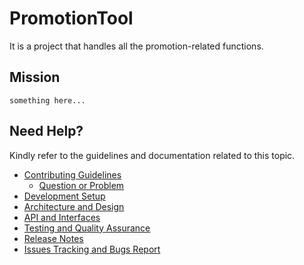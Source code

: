 # PromotionTool
It is a project that handles all the promotion-related functions.

## Mission
`something here...`


## Need Help?
Kindly refer to the guidelines and documentation related to this topic.
- [Contributing Guidelines](./src/contributing-guildelines.md)
  - [Question or Problem](./src/contributing-guildelines.md#question)
- [Development Setup](./src/dev-setup.md)
- [Architecture and Design](./src/architecture-design.md)
- [API and Interfaces](./src/api-interfaces.md)
- [Testing and Quality Assurance](./src/testing-qa.md)
- [Release Notes](https://github.com/CLPeh/promotion-tool-example/releases)
- [Issues Tracking and Bugs Report](./src/issue-tracking-bug-report.md)
